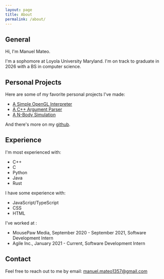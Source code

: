 ```yaml
---
layout: page
title: About
permalink: /about/
---
```



## General

Hi, I'm Manuel Mateo.

I'm a sophomore at Loyola University Maryland. I'm on track to graduate in 2026 with a BS in computer science.

## Personal Projects

Here are some of my favorite personal projects I've made:

- [A Simple OpenGL Interpreter](https://github.com/yekyam/SOGL-Renderer)
- [A C++ Argument Parser](https://github.com/yekyam/YAGP)
- [A N-Body Simulation](https://github.com/yekyam/N-Body-Sim)

And there's more on my [github](https://github.com/yekyam).


## Experience

I'm most experienced with:
- C++
- C
- Python
- Java
- Rust

I have some experience with:
- JavaScript/TypeScript
- CSS
- HTML

I've worked at :
- MousePaw Media, September 2020 - September 2021, Software Development Intern
- Agile Inc., January 2021 - Current, Software Development Intern

## Contact

Feel free to reach out to me by email: manuel.mateo1357@gmail.com


